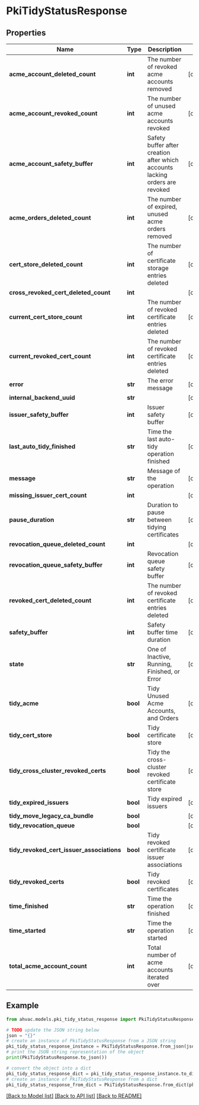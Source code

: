# PkiTidyStatusResponse


## Properties

Name | Type | Description | Notes
------------ | ------------- | ------------- | -------------
**acme_account_deleted_count** | **int** | The number of revoked acme accounts removed | [optional] 
**acme_account_revoked_count** | **int** | The number of unused acme accounts revoked | [optional] 
**acme_account_safety_buffer** | **int** | Safety buffer after creation after which accounts lacking orders are revoked | [optional] 
**acme_orders_deleted_count** | **int** | The number of expired, unused acme orders removed | [optional] 
**cert_store_deleted_count** | **int** | The number of certificate storage entries deleted | [optional] 
**cross_revoked_cert_deleted_count** | **int** |  | [optional] 
**current_cert_store_count** | **int** | The number of revoked certificate entries deleted | [optional] 
**current_revoked_cert_count** | **int** | The number of revoked certificate entries deleted | [optional] 
**error** | **str** | The error message | [optional] 
**internal_backend_uuid** | **str** |  | [optional] 
**issuer_safety_buffer** | **int** | Issuer safety buffer | [optional] 
**last_auto_tidy_finished** | **str** | Time the last auto-tidy operation finished | [optional] 
**message** | **str** | Message of the operation | [optional] 
**missing_issuer_cert_count** | **int** |  | [optional] 
**pause_duration** | **str** | Duration to pause between tidying certificates | [optional] 
**revocation_queue_deleted_count** | **int** |  | [optional] 
**revocation_queue_safety_buffer** | **int** | Revocation queue safety buffer | [optional] 
**revoked_cert_deleted_count** | **int** | The number of revoked certificate entries deleted | [optional] 
**safety_buffer** | **int** | Safety buffer time duration | [optional] 
**state** | **str** | One of Inactive, Running, Finished, or Error | [optional] 
**tidy_acme** | **bool** | Tidy Unused Acme Accounts, and Orders | [optional] 
**tidy_cert_store** | **bool** | Tidy certificate store | [optional] 
**tidy_cross_cluster_revoked_certs** | **bool** | Tidy the cross-cluster revoked certificate store | [optional] 
**tidy_expired_issuers** | **bool** | Tidy expired issuers | [optional] 
**tidy_move_legacy_ca_bundle** | **bool** |  | [optional] 
**tidy_revocation_queue** | **bool** |  | [optional] 
**tidy_revoked_cert_issuer_associations** | **bool** | Tidy revoked certificate issuer associations | [optional] 
**tidy_revoked_certs** | **bool** | Tidy revoked certificates | [optional] 
**time_finished** | **str** | Time the operation finished | [optional] 
**time_started** | **str** | Time the operation started | [optional] 
**total_acme_account_count** | **int** | Total number of acme accounts iterated over | [optional] 

## Example

```python
from ahvac.models.pki_tidy_status_response import PkiTidyStatusResponse

# TODO update the JSON string below
json = "{}"
# create an instance of PkiTidyStatusResponse from a JSON string
pki_tidy_status_response_instance = PkiTidyStatusResponse.from_json(json)
# print the JSON string representation of the object
print(PkiTidyStatusResponse.to_json())

# convert the object into a dict
pki_tidy_status_response_dict = pki_tidy_status_response_instance.to_dict()
# create an instance of PkiTidyStatusResponse from a dict
pki_tidy_status_response_from_dict = PkiTidyStatusResponse.from_dict(pki_tidy_status_response_dict)
```
[[Back to Model list]](../README.md#documentation-for-models) [[Back to API list]](../README.md#documentation-for-api-endpoints) [[Back to README]](../README.md)


